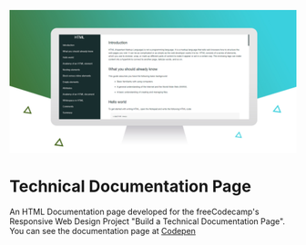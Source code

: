 ![Technical Documentation Page](images/TechnicalDocumentation.jpg)

# Technical Documentation Page
An HTML Documentation page developed for the freeCodecamp's Responsive Web Design Project "Build a Technical Documentation Page".<br/>
You can see the documentation page at [Codepen](https://codepen.io/sfoteini/full/OJMOQvV)
